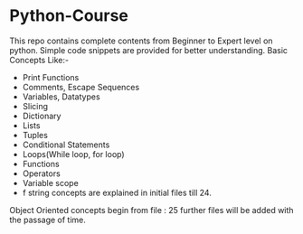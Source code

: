 # Python-Course
This repo contains complete contents from Beginner to Expert level on python. Simple code snippets are provided for better understanding.
Basic Concepts Like:-
* Print Functions
* Comments, Escape Sequences
* Variables, Datatypes
* Slicing
* Dictionary 
* Lists 
* Tuples 
* Conditional Statements
* Loops(While loop, for loop)
* Functions
* Operators
* Variable scope
* f string concepts 
are explained in initial files till 24.

Object Oriented concepts begin from file : 25
further files will be added with the passage of time.
